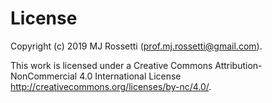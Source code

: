 # License

Copyright (c) 2019 MJ Rossetti (<prof.mj.rossetti@gmail.com>).

This work is licensed under a Creative Commons Attribution-NonCommercial 4.0 International License <http://creativecommons.org/licenses/by-nc/4.0/>.
